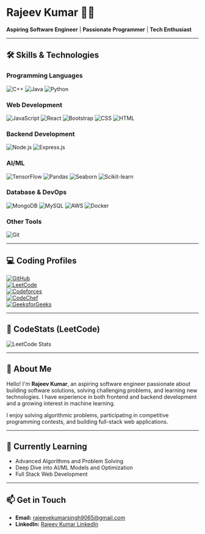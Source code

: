 # Rajeev Kumar 👨‍💻  
**Aspiring Software Engineer** | **Passionate Programmer** | **Tech Enthusiast**

---

## 🛠 **Skills & Technologies**
### **Programming Languages**
![C++](https://img.shields.io/badge/-C++-00599C?logo=c%2B%2B&logoColor=white) 
![Java](https://img.shields.io/badge/-Java-007396?logo=java&logoColor=white) 
![Python](https://img.shields.io/badge/-Python-3776AB?logo=python&logoColor=white)

### **Web Development**
![JavaScript](https://img.shields.io/badge/-JavaScript-F7DF1E?logo=javascript&logoColor=black) 
![React](https://img.shields.io/badge/-React-61DAFB?logo=react&logoColor=black) 
![Bootstrap](https://img.shields.io/badge/-Bootstrap-7952B3?logo=bootstrap&logoColor=white) 
![CSS](https://img.shields.io/badge/-CSS-1572B6?logo=css3&logoColor=white) 
![HTML](https://img.shields.io/badge/-HTML-E34F26?logo=html5&logoColor=white)

### **Backend Development**
![Node.js](https://img.shields.io/badge/-Node.js-339933?logo=node.js&logoColor=white) 
![Express.js](https://img.shields.io/badge/-Express.js-000000?logo=express&logoColor=white)

### **AI/ML**
![TensorFlow](https://img.shields.io/badge/-TensorFlow-FF6F00?logo=tensorflow&logoColor=white) 
![Pandas](https://img.shields.io/badge/-Pandas-150458?logo=pandas&logoColor=white) 
![Seaborn](https://img.shields.io/badge/-Seaborn-4C4CFF?logo=python&logoColor=white) 
![Scikit-learn](https://img.shields.io/badge/-Scikit--learn-F7931E?logo=scikit-learn&logoColor=white)

### **Database & DevOps**
![MongoDB](https://img.shields.io/badge/-MongoDB-47A248?logo=mongodb&logoColor=white) 
![MySQL](https://img.shields.io/badge/-MySQL-4479A1?logo=mysql&logoColor=white) 
![AWS](https://img.shields.io/badge/-AWS-232F3E?logo=amazon-aws&logoColor=white) 
![Docker](https://img.shields.io/badge/-Docker-2496ED?logo=docker&logoColor=white)

### **Other Tools**
![Git](https://img.shields.io/badge/-Git-F05032?logo=git&logoColor=white)

---

## 💻 **Coding Profiles**
[![GitHub](https://img.shields.io/badge/GitHub-181717?logo=github&logoColor=white)](https://github.com/rajeevkumar9065)  
[![LeetCode](https://img.shields.io/badge/LeetCode-FFA116?logo=leetcode&logoColor=black)](https://leetcode.com/u/rajeev_18/)  
[![Codeforces](https://img.shields.io/badge/Codeforces-1F8ACB?logo=codeforces&logoColor=white)](https://codeforces.com/profile/rajeevkumarsingh9065)  
[![CodeChef](https://img.shields.io/badge/CodeChef-5B4638?logo=codechef&logoColor=white)](https://www.codechef.com/users/rajeev1_8)  
[![GeeksforGeeks](https://img.shields.io/badge/GeeksforGeeks-0F9D58?logo=geeksforgeeks&logoColor=white)](https://www.geeksforgeeks.org/user/rajeevkumar6tdc/)

---

## 🌟 **CodeStats (LeetCode)**  
![LeetCode Stats](https://leetcode-stats.vercel.app/api?username=rajeev_18&theme=dark)

---

## 💬 **About Me**  
Hello! I'm **Rajeev Kumar**, an aspiring software engineer passionate about building software solutions, solving challenging problems, and learning new technologies. I have experience in both frontend and backend development and a growing interest in machine learning.

I enjoy solving algorithmic problems, participating in competitive programming contests, and building full-stack web applications.

---

## 🧠 **Currently Learning**  
- Advanced Algorithms and Problem Solving  
- Deep Dive into AI/ML Models and Optimization  
- Full Stack Web Development  

---

## 📫 **Get in Touch**  
- **Email:** [rajeevekumarsingh9065@gmail.com](mailto:rajeevekumarsingh9065@gmail.com)  
- **LinkedIn:** [Rajeev Kumar LinkedIn](https://www.linkedin.com/in/rajeevk18/)
